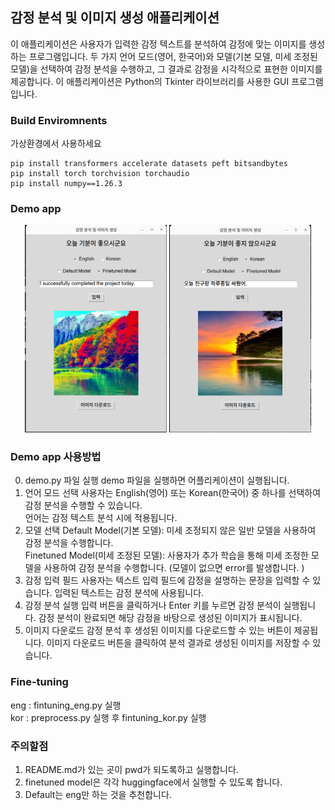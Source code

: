 ## 감정 분석 및 이미지 생성 애플리케이션
이 애플리케이션은 사용자가 입력한 감정 텍스트를 분석하여 감정에 맞는 이미지를 생성하는 프로그램입니다. 두 가지 언어 모드(영어, 한국어)와 모델(기본 모델, 미세 조정된 모델)을 선택하여 감정 분석을 수행하고, 그 결과로 감정을 시각적으로 표현한 이미지를 제공합니다. 이 애플리케이션은 Python의 Tkinter 라이브러리를 사용한 GUI 프로그램입니다.

### Build Enviromnents
가상환경에서 사용하세요
``` 
pip install transformers accelerate datasets peft bitsandbytes
pip install torch torchvision torchaudio 
pip install numpy==1.26.3
```

### Demo app
<p align="center">
    <img src="docs/image.png" alt="alt text" width="45%" />
    <img src="docs/image2.png" alt="alt text" width="45%" />
</p>


### Demo app 사용방법 
0. demo.py 파일 실행 
demo 파일을 실행하면 어플리케이션이 실행됩니다.  
1. 언어 모드 선택
사용자는 English(영어) 또는 Korean(한국어) 중 하나를 선택하여 감정 분석을 수행할 수 있습니다.  
언어는 감정 텍스트 분석 시에 적용됩니다.  
2. 모델 선택
Default Model(기본 모델): 미세 조정되지 않은 일반 모델을 사용하여 감정 분석을 수행합니다.  
Finetuned Model(미세 조정된 모델): 사용자가 추가 학습을 통해 미세 조정한 모델을 사용하여 감정 분석을 수행합니다. (모델이 없으면 error를 발생합니다. )
3. 감정 입력 필드
사용자는 텍스트 입력 필드에 감정을 설명하는 문장을 입력할 수 있습니다.
입력된 텍스트는 감정 분석에 사용됩니다.
4. 감정 분석 실행
입력 버튼을 클릭하거나 Enter 키를 누르면 감정 분석이 실행됩니다.
감정 분석이 완료되면 해당 감정을 바탕으로 생성된 이미지가 표시됩니다.
5. 이미지 다운로드
감정 분석 후 생성된 이미지를 다운로드할 수 있는 버튼이 제공됩니다.
이미지 다운로드 버튼을 클릭하여 분석 결과로 생성된 이미지를 저장할 수 있습니다.

### Fine-tuning 
eng : fintuning_eng.py 실행  
kor : preprocess.py 실행 후 fintuning_kor.py 실행 

### 주의할점 
1. README.md가 있는 곳이 pwd가 되도록하고 실행합니다. 
2. finetuned model은 각각 huggingface에서 실행할 수 있도록 합니다. 
3. Default는 eng만 하는 것을 추천합니다. 

